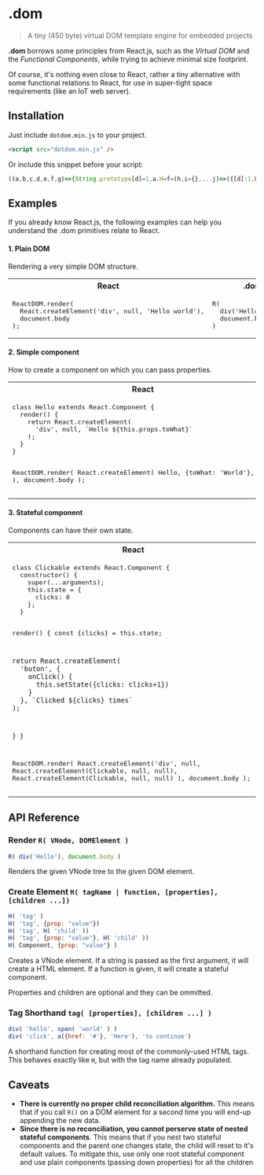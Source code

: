 # .dom

> A tiny (450 byte) virtual DOM template engine for embedded projects

**.dom** borrows some principles from React.js, such as the *Virtual DOM* and
the *Functional Components*, while trying to achieve minimal size footprint.

Of course, it's nothing even close to React, rather a tiny alternative with some functional relations to React, for use in super-tight space requirements (like an IoT web server).

## Installation

Just include `dotdom.min.js` to your project.

```html
<script src="dotdom.min.js" />
```

Or include this snippet before your script:

```js
((a,b,c,d,e,f,g)=>{String.prototype[d]=1,a.H=f=(h,i={},...j)=>({[d]:1,E:h,P:i[d]&&j.unshift(i)&&{C:j}||(i.C=j)&&i}),a.R=g=(h,i,j,k=h.E,l=h.P)=>h.trim?i.appendChild(b.createTextNode(h)):k.call?(j=(m,n)=>n=g(k(l,m,o=>i.replaceChild(j(c.assign(m,o)),n)),i))({}):c.keys(l).reduce((m,n,o,p,q=l[n])=>('C'==n?q.map(r=>g(r,m)):'style'==n?c.assign(m[n],q):/^on/.exec(n)?m.addEventListener(n.substr(2),q):m.setAttribute(n,q))&&m||m,i.appendChild(b.createElement(k))),e.split('.').map(h=>a[h]=f.bind(a,h))})(window,document,Object,Symbol(),'a.b.button.i.span.div.img.p.h1.h2.h3.h4.table.tr.td.th.ul.ol.li.form.input.select');
```

## Examples

If you already know React.js, the following examples can help you understand
the .dom primitives relate to React.

#### 1. Plain DOM

Rendering a very simple DOM structure.

<table width="100%">
  <tr>
    <th>React</th>
    <th>.dom</th>
  </tr>
  <tr>
    <td valign="top">
<pre lang="javascript">
ReactDOM.render(
  React.createElement('div', null, 'Hello world'),
  document.body
);
</pre>
    </td>
    <td valign="top">
<pre lang="javascript">
R(
  div('Hello world'),
  document.body
)
</pre>
    </td>
  </tr>
</table>

#### 2. Simple component

How to create a component on which you can pass properties.

<table width="100%">
  <tr>
    <th>React</th>
    <th>.dom</th>
  </tr>
  <tr>
    <td valign="top">
<pre lang="javascript">
class Hello extends React.Component {
  render() {
    return React.createElement(
      'div', null, `Hello ${this.props.toWhat}`
    );
  }
}

ReactDOM.render(
  React.createElement(
    Hello, {toWhat: 'World'}, null
  ),
  document.body
);
</pre>
    </td>
    <td valign="top">
<pre lang="javascript">
function Hello(props) {
  return div(`Hello ${props.toWhat}`);
}

R(
  H(Hello, {toWhat: 'World'}),
  document.body
)
</pre>
    </td>
  </tr>
</table>

#### 3. Stateful component

Components can have their own state.

<table width="100%">
  <tr>
    <th>React</th>
    <th>.dom</th>
  </tr>
  <tr>
    <td valign="top">
<pre lang="javascript">
class Clickable extends React.Component {
  constructor() {
    super(...arguments);
    this.state = {
      clicks: 0
    };
  }

  render() {
    const {clicks} = this.state;

    return React.createElement(
      'buton', {
        onClick() {
          this.setState({clicks: clicks+1})
        }
      }, `Clicked ${clicks} times`
    );
  }
}

ReactDOM.render(
  React.createElement('div', null,
    React.createElement(Clickable, null, null),
    React.createElement(Clickable, null, null)
  ),
  document.body
);
</pre>
    </td>
    <td valign="top">
<pre lang="javascript">
function Clickable(props, state, setState) {
  const {clicks=0} = state;

  return button(
    {
      onclick() {
        setState({clicks: clicks+1})
      }
    },
    `Clicked ${clicks} times`
  );
}

R(
  div(
    H(Clickable),
    H(Clickable)
  ),
  document.body
)
</pre>
    </td>
  </tr>
</table>

## API Reference

### Render `R( VNode, DOMElement )`

```js
R( div('Hello'), document.body )
```

Renders the given VNode tree to the given DOM element.

### Create Element `H( tagName | function, [properties], [children ...])`

```js
H( 'tag' )
H( 'tag', {prop: "value"})
H( 'tag', H( 'child' ))
H( 'tag', {prop: "value"}, H( 'child' ))
H( Component, {prop: "value"} )
```

Creates a VNode element. If a string is passed as the first argument, it will
create a HTML element. If a function is given, it will create a stateful
component.

Properties and children are optional and they can be ommitted.

### Tag Shorthand `tag( [properties], [children ...] )`

```js
div( 'hello', span( 'world' ) )
div( 'click', a({href: '#'}, 'Here'), 'to continue')
```

A shorthand function for creating most of the commonly-used HTML tags. This
behaves exactly like `H`, but with the tag name already populated.

## Caveats

- **There is currently no proper child reconciliation algorithm.** This means that if you call `R()` on a DOM element for a second time you will end-up appending the new data.
- **Since there is no reconciliation, you cannot perserve state of nested stateful components**. This means that if you nest two stateful components and the parent one changes state, the child will reset to it's default values. To mitigate this, use only one root stateful component and use plain components (passing down properties) for all the children
